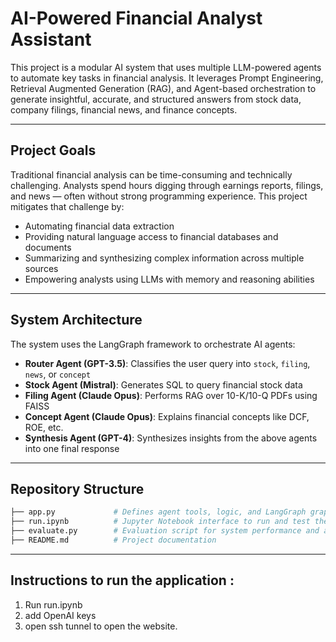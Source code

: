 # AI-Powered Financial Analyst Assistant

This project is a modular AI system that uses multiple LLM-powered agents to automate key tasks in financial analysis. It leverages Prompt Engineering, Retrieval Augmented Generation (RAG), and Agent-based orchestration to generate insightful, accurate, and structured answers from stock data, company filings, financial news, and finance concepts.

---

## Project Goals

Traditional financial analysis can be time-consuming and technically challenging. Analysts spend hours digging through earnings reports, filings, and news — often without strong programming experience. This project mitigates that challenge by:

- Automating financial data extraction
- Providing natural language access to financial databases and documents
- Summarizing and synthesizing complex information across multiple sources
- Empowering analysts using LLMs with memory and reasoning abilities

---

## System Architecture

The system uses the LangGraph framework to orchestrate AI agents:

- **Router Agent (GPT-3.5)**: Classifies the user query into `stock`, `filing`, `news`, or `concept`
- **Stock Agent (Mistral)**: Generates SQL to query financial stock data
- **Filing Agent (Claude Opus)**: Performs RAG over 10-K/10-Q PDFs using FAISS
- **Concept Agent (Claude Opus)**: Explains financial concepts like DCF, ROE, etc.
- **Synthesis Agent (GPT-4)**: Synthesizes insights from the above agents into one final response

---

## Repository Structure

```bash
├── app.py             # Defines agent tools, logic, and LangGraph graph
├── run.ipynb          # Jupyter Notebook interface to run and test the application
├── evaluate.py        # Evaluation script for system performance and agent outputs
├── README.md          # Project documentation
```
---

## Instructions to run the application :

1. Run run.ipynb
2. add OpenAI keys
3. open ssh tunnel to open the website.


